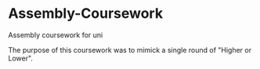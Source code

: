 # Assembly-Coursework
Assembly coursework for uni

The purpose of this coursework was to mimick a single round of "Higher or Lower".
